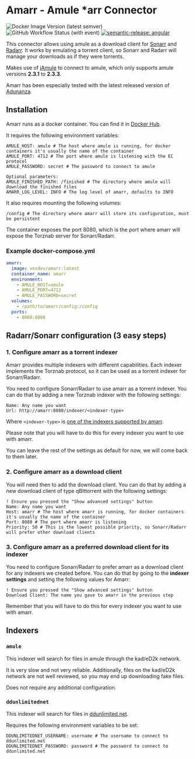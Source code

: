 # Amarr - Amule *arr Connector
![Docker Image Version (latest semver)](https://img.shields.io/docker/v/vexdev/amarr)
![GitHub Workflow Status (with event)](https://img.shields.io/github/actions/workflow/status/vexdev/amarr/release.yml)
[![semantic-release: angular](https://img.shields.io/badge/semantic--release-angular-e10079?logo=semantic-release)](https://github.com/semantic-release/semantic-release)


This connector allows using amule as a download client for [Sonarr](https://sonarr.tv/)
and [Radarr](https://radarr.video/).
It works by emulating a torrent client, so Sonarr and Radarr will manage your downloads as if they were torrents.

Makes use of [jAmule](https://github.com/vexdev/jamule) to connect to amule, which only supports amule versions **2.3.1** to **2.3.3**.

Amarr has been especially tested with the latest released version of [Adunanza](https://www.adunanza.net/).

## Installation

Amarr runs as a docker container. You can find it in [Docker Hub](https://hub.docker.com/r/vexdev/amarr).

It requires the following environment variables:

```
AMULE_HOST: amule # The host where amule is running, for docker containers it's usually the name of the container
AMULE_PORT: 4712 # The port where amule is listening with the EC protocol
AMULE_PASSWORD: secret # The password to connect to amule

Optional parameters:
AMULE_FINISHED_PATH: /finished # The directory where amule will download the finished files
AMARR_LOG_LEVEL: INFO # The log level of amarr, defaults to INFO
```

It also requires mounting the following volumes:

```
/config # The directory where amarr will store its configuration, must be persistent
```

The container exposes the port 8080, which is the port where amarr will expose the Torznab server for Sonarr/Radarr.

### Example docker-compose.yml

```yaml
amarr:
  image: vexdev/amarr:latest
  container_name: amarr
  environment:
    - AMULE_HOST=amule
    - AMULE_PORT=4712
    - AMULE_PASSWORD=secret
  volumes:
    - /path/to/amarr/config:/config
  ports:
    - 8080:8080
```

## Radarr/Sonarr configuration (3 easy steps)

### 1. Configure amarr as a torrent indexer

Amarr provides multiple indexers with different capabilities. 
Each indexer implements the Torznab protocol, so it can be used as a torrent indexer for Sonarr/Radarr.

You need to configure Sonarr/Radarr to use amarr as a torrent indexer. You can do that by adding a new Torznab indexer
with the following settings:

```
Name: Any name you want
Url: http://amarr:8080/indexer/<indexer-type>
```

Where `<indexer-type>` is [one of the indexers supported by amarr](#indexers).

Please note that you will have to do this for every indexer you want to use with amarr.

You can leave the rest of the settings as default for now, we will come back to them later.

### 2. Configure amarr as a download client

You will need then to add the download client. You can do that by adding a new download client of type qBittorrent with
the following settings:

```
! Ensure you pressed the "Show advanced settings" button
Name: Any name you want
Host: amarr # The host where amarr is running, for docker containers it's usually the name of the container
Port: 8080 # The port where amarr is listening
Priority: 50 # This is the lowest possible priority, so Sonarr/Radarr will prefer other download clients
```

### 3. Configure amarr as a preferred download client for its indexer

You need to configure Sonarr/Radarr to prefer amarr as a download client for any indexers we created before.
You can do that by going to the **indexer settings** and setting the following values for Amarr:

```
! Ensure you pressed the "Show advanced settings" button
Download Client: The name you gave to amarr in the previous step
```

Remember that you will have to do this for every indexer you want to use with amarr.

## Indexers

### `amule`

This indexer will search for files in amule through the kad/eD2k network.

It is very slow and not very reliable. Additionally, files on the kad/eD2k network are not well reviewed, so you may end
up downloading fake files.

Does not require any additional configuration.

### `ddunlimitednet`

This indexer will search for files in [ddunlimited.net](https://ddunlimited.net/).

Requires the following environment variables to be set:

```
DDUNLIMITEDNET_USERNAME: username # The username to connect to ddunlimited.net
DDUNLIMITEDNET_PASSWORD: password # The password to connect to ddunlimited.net
```